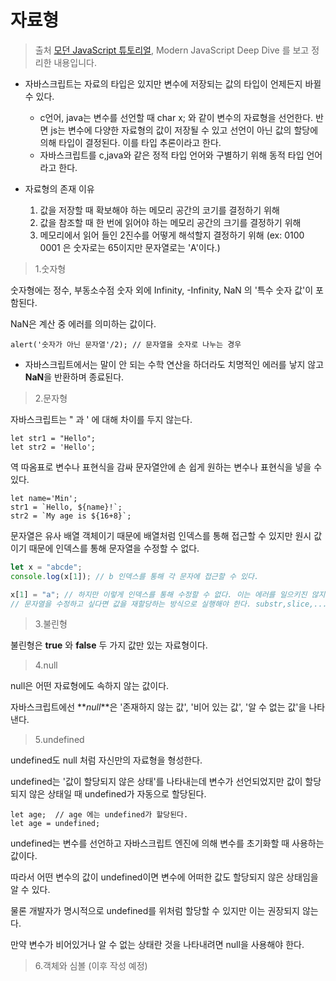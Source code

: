 # 자료형

> 출처 [모던 JavaScript 튜토리얼](https://ko.javascript.info/), Modern JavaScript Deep Dive 를 보고 정리한 내용입니다.

-   자바스크립트는 자료의 타입은 있지만 변수에 저장되는 값의 타입이 언제든지 바뀔 수 있다.
    -   c언어, java는 변수를 선언할 때 char x; 와 같이 변수의 자료형을 선언한다. 반면 js는 변수에 다양한 자료형의 값이 저장될 수 있고 선언이 아닌 값의 할당에 의해 타입이 결정된다. 이를 타입 추론이라고 한다.
    -   자바스크립트를 c,java와 같은 정적 타입 언어와 구별하기 위해 동적 타입 언어라고 한다.
-   자료형의 존재 이유

    1. 값을 저장할 때 확보해야 하는 메모리 공간의 코기를 결정하기 위해
    2. 값을 참조할 때 한 번에 읽어야 하는 메모리 공간의 크기를 결정하기 위해
    3. 메모리에서 읽어 들인 2진수를 어떻게 해석할지 결정하기 위해 (ex: 0100 0001 은 숫자로는 65이지만 문자열로는 'A'이다.)

> 1.숫자형

숫자형에는 정수, 부동소수점 숫자 외에 Infinity, -Infinity, NaN 의 '특수 숫자 값'이 포함된다.

NaN은 계산 중 에러를 의미하는 값이다.

```
alert('숫자가 아닌 문자열'/2); // 문자열을 숫자로 나누는 경우
```

-   자바스크립트에서는 말이 안 되는 수학 연산을 하더라도 치명적인 에러를 낳지 않고 **NaN**을 반환하며 종료된다.

> 2.문자형

자바스크립트는 " 과 ' 에 대해 차이를 두지 않는다.

```
let str1 = "Hello";
let str2 = 'Hello';
```

역 따옴표로 변수나 표현식을 감싸 문자열안에 손 쉽게 원하는 변수나 표현식을 넣을 수 있다.

```
let name='Min';
str1 = `Hello, ${name}!`;
str2 = `My age is ${16+8}`;
```

문자열은 유사 배열 객체이기 때문에 배열처럼 인덱스를 통해 접근할 수 있지만 원시 값이기 때문에 인덱스를 통해 문자열을 수정할 수 없다.

```js
let x = "abcde";
console.log(x[1]); // b 인덱스를 통해 각 문자에 접근할 수 있다.

x[1] = "a"; // 하지만 이렇게 인덱스를 통해 수정할 수 없다. 이는 에러를 일으키진 않지만 실행되지 않는다.
// 문자열을 수정하고 싶다면 값을 재할당하는 방식으로 실행해야 한다. substr,slice,...
```

> 3.불린형

불린형은 **true** 와 **false** 두 가지 값만 있는 자료형이다.

> 4.null

null은 어떤 자료형에도 속하지 않는 값이다.

자바스크립트에선 **_null_**은 '존재하지 않는 값', '비어 있는 값', '알 수 없는 값'을 나타낸다.

> 5.undefined

undefined도 null 처럼 자신만의 자료형을 형성한다.

undefined는 '값이 할당되지 않은 상태'를 나타내는데 변수가 선언되었지만 값이 할당되지 않은 상태일 때 undefined가 자동으로 할당된다.

```
let age;  // age 에는 undefined가 할당된다.
let age = undefined;
```

undefined는 변수를 선언하고 자바스크립트 엔진에 의해 변수를 초기화할 때 사용하는 값이다.

따라서 어떤 변수의 값이 undefined이면 변수에 어떠한 값도 할당되지 않은 상태임을 알 수 있다.

물론 개발자가 명시적으로 undefined를 위처럼 할당할 수 있지만 이는 권장되지 않는다.

만약 변수가 비어있거나 알 수 없는 상태란 것을 나타내려면 null을 사용해야 한다.

> 6.객체와 심볼 (이후 작성 예정)
